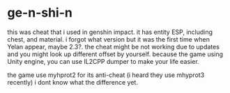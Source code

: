 # ge-n-shi-n

this was cheat that i used in genshin impact. it has entity ESP, including chest, and material. 
i forgot what version but it was the first time when Yelan appear, maybe 2.3?. 
the cheat might be not working due to updates and you might look up different offset by yourself.
because the game using Unity engine, you can use IL2CPP dumper to make your life easier.

the game use myhprot2 for its anti-cheat (i heard they use mhyprot3 recently) i dont know what the difference yet.

